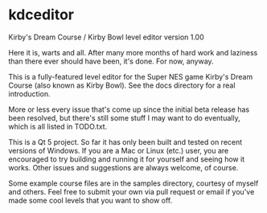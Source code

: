 kdceditor
=========

Kirby's Dream Course / Kirby Bowl level editor version 1.00

Here it is, warts and all. After many more months of hard work and laziness than there ever should have been, it's done. For now, anyway.

This is a fully-featured level editor for the Super NES game Kirby's Dream Course (also known as Kirby Bowl). See the docs directory for a real introduction.

More or less every issue that's come up since the initial beta release has been resolved, but there's still some stuff I may want to do eventually, which is all listed in TODO.txt.

This is a Qt 5 project. So far it has only been built and tested on recent versions of Windows. If you are a Mac or Linux (etc.) user, you are encouraged to try building and running it for yourself and seeing how it works. Other issues and suggestions are always welcome, of course.

Some example course files are in the samples directory, courtesy of myself and others. Feel free to submit your own via pull request or email if you've made some cool levels that you want to show off.
